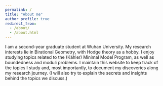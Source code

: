 ```yaml
---
permalink: /
title: "About me"
author_profile: true
redirect_from: 
  - /about/
  - /about.html
---
```


I am a second-year graduate student at Wuhan University. My research interests lie in Birational Geometry, with Hodge theory as a hobby. I enjoy studying topics related to the (Kähler) Minimal Model Program, as well as boundedness and moduli problems. I maintain this website to keep track of the topics I study and, most importantly, to document my discoveries along my research journey. (I will also try to explain the secrets and insights behind the topics we discuss.)